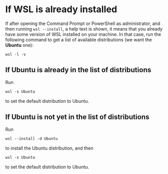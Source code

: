 # If WSL is already installed

If after opening the Command Prompt or PowerShell as administrator, and then running `wsl --install`, a help text is shown, it means that you already have some version of WSL installed on your machine. In that case, run the following command to get a list of available distributions (we want the **Ubuntu** one):

```
wsl -l -v
```

## If Ubuntu is already in the list of distributions

Run 

```
wsl -s Ubuntu
```

to set the default distribution to Ubuntu. 

## If Ubuntu is not yet in the list of distributions

Run 

```
wsl --install -d Ubuntu
```

to install the Ubuntu distribution, and then 

```
wsl -s Ubuntu
```

to set the default distribution to Ubuntu. 
